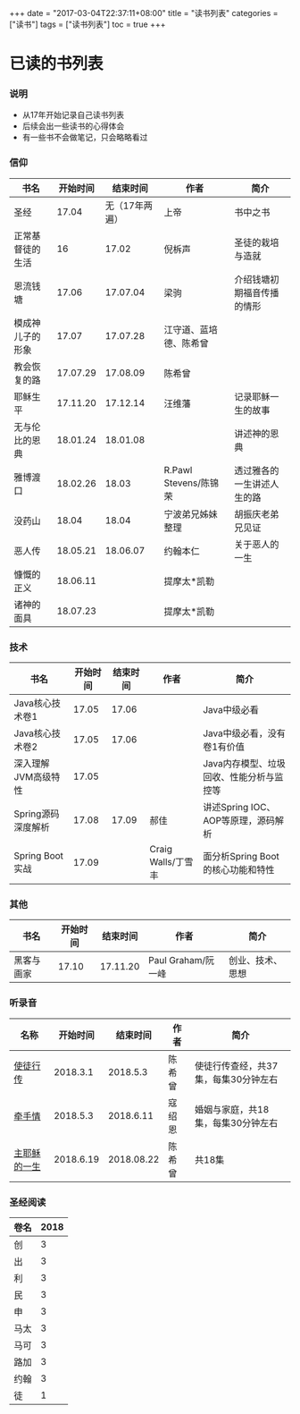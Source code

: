 +++
date = "2017-03-04T22:37:11+08:00" title = "读书列表" categories = ["读书"] tags = ["读书列表"] toc = true
+++

已读的书列表
============

### 说明

-   从17年开始记录自己读书列表
-   后续会出一些读书的心得体会
-   有一些书不会做笔记，只会略略看过

### 信仰

| 书名             | 开始时间 |       结束时间 | 作者                   | 简介                       |
| ---------------- | -------- | -------------- | ---------------------- | -------------------------- |
| 圣经             |    17.04 | 无（17年两遍） | 上帝                   | 书中之书                   |
| 正常基督徒的生活 |       16 |          17.02 | 倪柝声                 | 圣徒的栽培与造就           |
| 恩流钱塘         |    17.06 |       17.07.04 | 梁驹                   | 介绍钱塘初期福音传播的情形 |
| 模成神儿子的形象 |    17.07 |       17.07.28 | 江守道、蓝培德、陈希曾 |                            |
| 教会恢复的路     | 17.07.29 |       17.08.09 | 陈希曾                 |                            |
| 耶稣生平         | 17.11.20 |       17.12.14 | 汪维藩                 | 记录耶稣一生的故事         |
| 无与伦比的恩典   | 18.01.24 |       18.01.08 |                        | 讲述神的恩典               |
| 雅博渡口         | 18.02.26 |          18.03 | R.Pawl Stevens/陈锦荣  | 透过雅各的一生讲述人生的路 |
| 没药山           |    18.04 |          18.04 | 宁波弟兄姊妹整理       | 胡振庆老弟兄见证           |
| 恶人传           | 18.05.21 |       18.06.07 | 约翰本仁               | 关于恶人的一生             |
| 慷慨的正义       | 18.06.11 |                | 提摩太*凯勒            |                            |
| 诸神的面具       | 18.07.23 |                | 提摩太*凯勒            |                            |

### 技术

| 书名            | 开始时间  | 结束时间  | 作者              | 简介                       |
| ------------- | ----- | ----- | --------------- | ------------------------ |
| Java核心技术卷1    | 17.05 | 17.06 |                 | Java中级必看                 |
| Java核心技术卷2    | 17.05 | 17.06 |                 | Java中级必看，没有卷1有价值         |
| 深入理解JVM高级特性   | 17.05 |       |                 | Java内存模型、垃圾回收、性能分析与监控等   |
| Spring源码深度解析  | 17.08 | 17.09 | 郝佳              | 讲述Spring IOC、AOP等原理，源码解析 |
| Spring Boot实战 | 17.09 |       | Craig Walls/丁雪丰 | 面分析Spring Boot的核心功能和特性   |

### 其他

| 书名       | 开始时间 | 结束时间 | 作者               | 简介             |
| ---------- | -------- | -------- | ------------------ | ---------------- |
| 黑客与画家 | 17.10    | 17.11.20 | Paul Graham/阮一峰 | 创业、技术、思想 |

### 听录音

| 名称                                                         | 开始时间  | 结束时间  | 作者   | 简介                                 |
| ------------------------------------------------------------ | --------- | --------- | ------ | ------------------------------------ |
| [使徒行传](https://www.fuyin.tv/content/view/movid/2417/)    | 2018.3.1  | 2018.5.3  | 陈希曾 | 使徒行传查经，共37集，每集30分钟左右 |
| [牵手情](https://www.fuyin.tv/content/view/movid/268/)       | 2018.5.3  | 2018.6.11 | 寇绍恩 | 婚姻与家庭，共18集，每集30分钟左右   |
| [主耶稣的一生](https://www.fuyin.tv/content/view/movid/2059/) | 2018.6.19 |2018.08.22 | 陈希曾 | 共18集                               |

### 圣经阅读

| 卷名 | 2018 |
| ---- | ---- |
| 创   | 3    |
| 出   | 3    |
| 利   | 3    |
| 民   | 3    |
| 申   | 3    |
| 马太 | 3    |
| 马可 | 3    |
| 路加 | 3    |
| 约翰 | 3    |
| 徒   | 1    |
